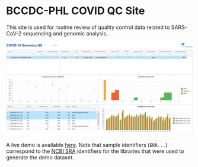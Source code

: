 # BCCDC-PHL COVID QC Site

This site is used for routine review of quality control data related to SARS-CoV-2 sequencing and genomic analysis.

![site screenshot](doc/images/covid-qc-screenshot.png)

A live demo is available [here](https://bccdc-phl.github.io/covid-qc/). Note that sample identifiers (`ERR...`) correspond to the [NCBI SRA](https://www.ncbi.nlm.nih.gov/sra)
identifiers for the libraries that were used to generate the demo dataset.
